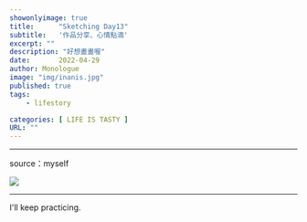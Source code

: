 ```yaml
---
showonlyimage: true
title:      "Sketching Day13"
subtitle:   '作品分享、心情點滴'
excerpt: ""
description: "好想畫畫喔"
date:       2022-04-29
author: Monologue    
image: "img/inanis.jpg"
published: true 
tags:
    - lifestory

categories: [ LIFE IS TASTY ]
URL: ""
---
```

***
source：myself  
  
![](/blog/sketch/d13-1.jpg)
  
***
I'll keep practicing.
<!--more-->

